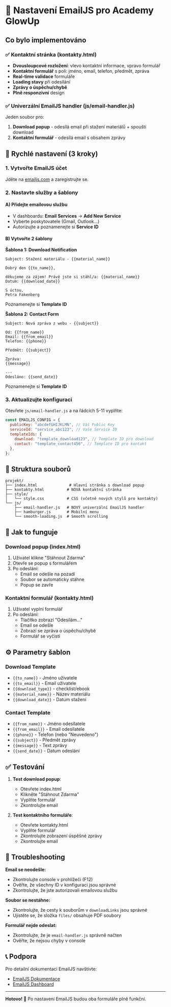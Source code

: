 # 📧 Nastavení EmailJS pro Academy GlowUp

## Co bylo implementováno

### ✅ Kontaktní stránka (kontakty.html)

- **Dvousloupcové rozložení**: vlevo kontaktní informace, vpravo formulář
- **Kontaktní formulář** s poli: jméno, email, telefon, předmět, zpráva
- **Real-time validace** formuláře
- **Loading stavy** při odesílání
- **Zprávy o úspěchu/chybě**
- **Plně responzivní** design

### ✅ Univerzální EmailJS handler (js/email-handler.js)

Jeden soubor pro:

1. **Download popup** - odesílá email při stažení materiálů + spouští download
2. **Kontaktní formulář** - odesílá email s obsahem zprávy

## 🚀 Rychlé nastavení (3 kroky)

### 1. Vytvořte EmailJS účet

Jděte na [emailjs.com](https://www.emailjs.com/) a zaregistrujte se.

### 2. Nastavte služby a šablony

#### A) Přidejte emailovou službu

- V dashboardu: **Email Services** → **Add New Service**
- Vyberte poskytovatele (Gmail, Outlook...)
- Autorizujte a poznamenejte si **Service ID**

#### B) Vytvořte 2 šablony

**Šablona 1: Download Notification**

```
Subject: Stažení materiálu - {{material_name}}

Dobrý den {{to_name}},

děkujeme za zájem! Právě jste si stáhl/a: {{material_name}}
Datum: {{download_date}}

S úctou,
Petra Fakenberg
```

Poznamenejte si **Template ID**

**Šablona 2: Contact Form**

```
Subject: Nová zpráva z webu - {{subject}}

Od: {{from_name}}
Email: {{from_email}}
Telefon: {{phone}}

Předmět: {{subject}}

Zpráva:
{{message}}

---
Odesláno: {{send_date}}
```

Poznamenejte si **Template ID**

### 3. Aktualizujte konfiguraci

Otevřete `js/email-handler.js` a na řádcích 5-11 vyplňte:

```javascript
const EMAILJS_CONFIG = {
  publicKey: "abcdefGHIJKLMN", // Váš Public Key
  serviceId: "service_abc123", // Vaše Service ID
  templateIds: {
    download: "template_download123", // Template ID pro download
    contact: "template_contact456", // Template ID pro kontakt
  },
};
```

## 📁 Struktura souborů

```
projekt/
├── index.html              # Hlavní stránka s download popup
├── kontakty.html          # NOVÁ kontaktní stránka
├── style/
│   └── style.css          # CSS (včetně nových stylů pro kontakty)
└── js/
    ├── email-handler.js   # NOVÝ univerzální EmailJS handler
    ├── hamburger.js       # Mobilní menu
    └── smooth-loading.js  # Smooth scrolling
```

## 🎯 Jak to funguje

### Download popup (index.html)

1. Uživatel klikne "Stáhnout Zdarma"
2. Otevře se popup s formulářem
3. Po odeslání:
   - Email se odešle na pozadí
   - Soubor se automaticky stáhne
   - Popup se zavře

### Kontaktní formulář (kontakty.html)

1. Uživatel vyplní formulář
2. Po odeslání:
   - Tlačítko zobrazí "Odesílám..."
   - Email se odešle
   - Zobrazí se zpráva o úspěchu/chybě
   - Formulář se vyčistí

## ⚙️ Parametry šablon

### Download Template

- `{{to_name}}` - Jméno uživatele
- `{{to_email}}` - Email uživatele
- `{{download_type}}` - checklist/ebook
- `{{material_name}}` - Název materiálu
- `{{download_date}}` - Datum stažení

### Contact Template

- `{{from_name}}` - Jméno odesílatele
- `{{from_email}}` - Email odesílatele
- `{{phone}}` - Telefon (nebo "Neuvedeno")
- `{{subject}}` - Předmět zprávy
- `{{message}}` - Text zprávy
- `{{send_date}}` - Datum odeslání

## ✅ Testování

1. **Test download popup**:

   - Otevřete index.html
   - Klikněte "Stáhnout Zdarma"
   - Vyplňte formulář
   - Zkontrolujte email

2. **Test kontaktního formuláře**:
   - Otevřete kontakty.html
   - Vyplňte formulář
   - Zkontrolujte zobrazení úspěšné zprávy
   - Zkontrolujte email

## 🔧 Troubleshooting

**Email se neodešle:**

- Zkontrolujte console v prohlížeči (F12)
- Ověřte, že všechny ID v konfiguraci jsou správné
- Zkontrolujte, že jste autorizovali emailovou službu

**Soubor se nestáhne:**

- Zkontrolujte, že cesty k souborům v `downloadLinks` jsou správné
- Ujistěte se, že složka `files/` obsahuje PDF soubory

**Formulář nejde odeslat:**

- Zkontrolujte, že je `email-handler.js` správně načten
- Ověřte, že nejsou chyby v console

## 📞 Podpora

Pro detailní dokumentaci EmailJS navštivte:

- [EmailJS Dokumentace](https://www.emailjs.com/docs/)
- [EmailJS Dashboard](https://dashboard.emailjs.com/)

---

**Hotovo! 🎉** Po nastavení EmailJS budou oba formuláře plně funkční.
